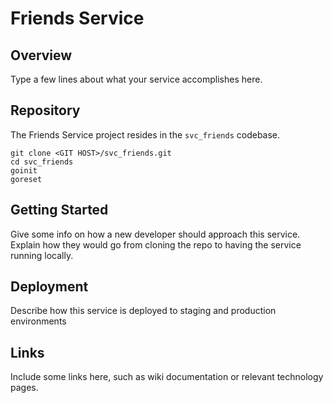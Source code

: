 # Friends Service

## Overview

Type a few lines about what your service accomplishes here.

## Repository

The Friends Service project resides in the `svc_friends` codebase.

```
git clone <GIT HOST>/svc_friends.git
cd svc_friends
goinit
goreset
```

## Getting Started

Give some info on how a new developer should approach this service. Explain how they would go from cloning the repo
to having the service running locally.

## Deployment

Describe how this service is deployed to staging and production environments

## Links 

Include some links here, such as wiki documentation or relevant technology pages.

